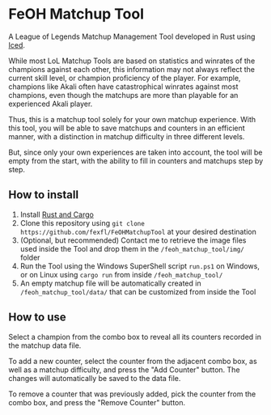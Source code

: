 # FeOH Matchup Tool
A League of Legends Matchup Management Tool developed in Rust using [Iced](https://iced.rs/).

While most LoL Matchup Tools are based on statistics and winrates of the champions against each other, this information may not always reflect the current skill level, or champion proficiency of the player. For example, champions like Akali often have catastrophical winrates against most champions, even though the matchups are more than playable for an experienced Akali player.

Thus, this is a matchup tool solely for your own matchup experience. With this tool, you will be able to save matchups and counters in an efficient manner, with a distinction in matchup difficulty in three different levels.

But, since only your own experiences are taken into account, the tool will be empty from the start, with the ability to fill in counters and matchups step by step.

## How to install
1. Install [Rust and Cargo](https://www.rust-lang.org/tools/install)
2. Clone this repository using ```git clone https://github.com/fexfl/FeOHMatchupTool``` at your desired destination
3. (Optional, but recommended) Contact me to retrieve the image files used inside the Tool and drop them in the ```/feoh_matchup_tool/img/``` folder
4. Run the Tool using the Windows SuperShell script ```run.ps1``` on Windows, or on Linux using ```cargo run``` from inside ```/feoh_matchup_tool/```
5. An empty matchup file will be automatically created in ```/feoh_matchup_tool/data/``` that can be customized from inside the Tool

## How to use
Select a champion from the combo box to reveal all its counters recorded in the matchup data file.

To add a new counter, select the counter from the adjacent combo box, as well as a matchup difficulty, and press the "Add Counter" button.
The changes will automatically be saved to the data file.

To remove a counter that was previously added, pick the counter from the combo box, and press the "Remove Counter" button.
